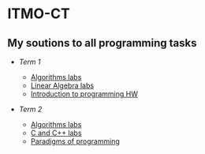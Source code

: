 # ITMO-CT

## My soutions to all programming tasks

* *Term 1*
	* [Algorithms labs](Term1/Algorithms)
	* [Linear Algebra labs](Term1/LinearAlgebra)
	* [Introduction to programming HW](Term1/Prog)

* *Term 2*
	* [Algorithms labs](Term2/Algorithms)
	* [C and C++ labs](Term2/C_C++)
	* [Paradigms of programming](Term2/Prog)